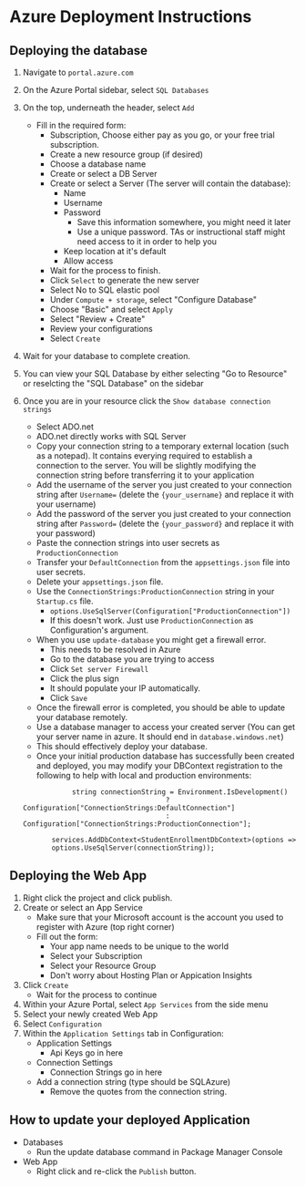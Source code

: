 # Azure Deployment Instructions

## Deploying the database

1. Navigate to `portal.azure.com`
2. On the Azure Portal sidebar, select `SQL Databases`
3. On the top, underneath the header, select `Add`
    - Fill in the required form:
       - Subscription, Choose either pay as you go, or your free trial subscription.
       - Create a new resource group (if desired)
       - Choose a database name
       - Create or select a DB Server
       - Create or select a Server (The server will contain the database):
            - Name
            - Username
            - Password
               - Save this information somewhere, you might need it later
               - Use a unique password. TAs or instructional staff might need access to it in order to help you
            - Keep location at it's default
            - Allow access
       - Wait for the process to finish.
       - Click `Select` to generate the new server
       - Select No to SQL elastic pool
       - Under `Compute + storage`, select "Configure Database"
       - Choose "Basic" and select `Apply`
       - Select "Review + Create"
       - Review your configurations
       - Select `Create`
  
4. Wait for your database to complete creation.
5. You can view your SQL Database by either selecting "Go to Resource" or reselcting the "SQL Database" on the sidebar
6. Once you are in your resource click the `Show database connection strings`
     - Select ADO.net
     - ADO.net directly works with SQL Server
     - Copy your connection string to a temporary external location (such as a notepad). It contains everying required to establish a connection to the server. You will be slightly modifying the connection string before transferring it to your application
     - Add the username of the server you just created to your connection string after `Username=` (delete the `{your_username}` and replace it with your username)
     - Add the password of the server you just created to your connection string after `Password=` (delete the `{your_password}` and replace it with your password)
     - Paste the connection strings into user secrets as `ProductionConnection`
     - Transfer your `DefaultConnection` from the `appsettings.json` file into user secrets.
	 - Delete your `appsettings.json` file.
     - Use the `ConnectionStrings:ProductionConnection` string in your `Startup.cs` file.
         - `options.UseSqlServer(Configuration["ProductionConnection"])`
         - If this doesn't work. Just use `ProductionConnection` as Configuration's argument.
     - When you use `update-database` you might get a firewall error.
         - This needs to be resolved in Azure
         - Go to the database you are trying to access
         - Click `Set server Firewall`
         - Click the plus sign
         - It should populate your IP automatically.
         - Click `Save`
     - Once the firewall error is completed, you should be able to update your database remotely.
     - Use a database manager to access your created server (You can get your server name in azure. It should end in `database.windows.net`)
     - This should effectively deploy your database.
	 - Once your initial production database has successfully been created and deployed, you may modify your DBContext registration to the following to help with local and production environments:
	 ```
	             string connectionString = Environment.IsDevelopment()
                                        ? Configuration["ConnectionStrings:DefaultConnection"]
                                        : Configuration["ConnectionStrings:ProductionConnection"];

            services.AddDbContext<StudentEnrollmentDbContext>(options =>
            options.UseSqlServer(connectionString));
	 ```

## Deploying the Web App

1. Right click the project and click publish.
2. Create or select an App Service
     - Make sure that your Microsoft account is the account you used to register with Azure (top right corner)
     - Fill out the form:
         - Your app name needs to be unique to the world
         - Select your Subscription
         - Select your Resource Group
         - Don't worry about Hosting Plan or Appication Insights
3. Click `Create`
     - Wait for the process to continue
4. Within your Azure Portal, select `App Services` from the side menu
5. Select your newly created Web App
6. Select `Configuration`
7. Within the `Application Settings` tab in Configuration:
     - Application Settings
       - Api Keys go in here
     - Connection Settings
       - Connection Strings go in here
     - Add a connection string (type should be SQLAzure)
       - Remove the quotes from the connection string.
  
## How to update your deployed Application
  - Databases
    - Run the update database command in Package Manager Console
  - Web App
    - Right click and re-click the `Publish` button.
